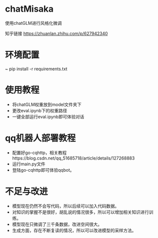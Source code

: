 # chatMisaka
使用chatGLM进行风格化微调

知乎链接 https://zhuanlan.zhihu.com/p/627942340

# 环境配置
~ pip install -r requirements.txt

# 使用教程
- 将chatGLM权重放到model文件夹下
- 更改eval.ipynb下的权重路径
- 一键全部运行eval.ipynb即可体验对话

# qq机器人部署教程
- 配置好go-cqhttp，相关教程https://blog.csdn.net/qq_51685718/article/details/127268883
- 运行main.py文件
- 登陆go-cqhttp即可体验qqbot。

# 不足与改进
- 模型现在仍然不会写代码，所以后续可以加入代码数据。
- 对知识的掌握不是很好，胡乱说的情况很多，所以可以增加相关知识进行训练。
- 模型现在只微调了三千条数据，改进空间很大。
- 生成方面，存在不断复读的情况，所以可以改进模型的采样方法。
